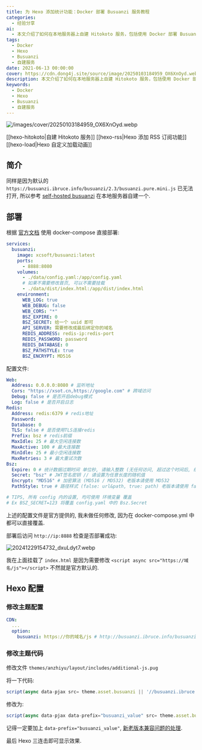 ```yaml
---
title: 为 Hexo 添加统计功能：Docker 部署 Busuanzi 服务教程
categories:
  - 经验分享
ai:
  - 本文介绍了如何在本地服务器上自建 Hitokoto 服务，包括使用 Docker 部署 Busuanzi 统计功能和使用 Hexo 配置主题。文章详细讲解了配置文件和修改主题代码的步骤，以及如何通过Hexo 的三连击命令来展示效果。
tags:
  - Docker
  - Hexo
  - Busuanzi
  - 自建服务
date: 2021-06-13 00:00:00
cover: https://cdn.dong4j.site/source/image/20250103184959_OX6XnOyd.webp
description: 本文介绍了如何在本地服务器上自建 Hitokoto 服务，包括使用 Docker 部署 Busuanzi 统计功能和使用 Hexo 配置主题。文章详细讲解了配置文件和修改主题代码的步骤，以及如何通过Hexo 的三连击命令来展示效果。
keywords:
  - Docker
  - Hexo
  - Busuanzi
  - 自建服务
---
```


![/images/cover/20250103184959_OX6XnOyd.webp](https://cdn.dong4j.site/source/image/20250103184959_OX6XnOyd.webp)

[[hexo-hitokoto|自建 Hitokoto 服务]]
[[hexo-rss|Hexo 添加 RSS 订阅功能]]
[[hexo-load|Hexo 自定义加载动画]]

## 简介

同样是因为默认的 `https://busuanzi.ibruce.info/busuanzi/2.3/busuanzi.pure.mini.js` 已无法打开, 所以参考 [self-hosted busuanzi](https://github.com/soxft/busuanzi) 在本地服务器自建一个.

## 部署

根据 [官方文档](https://gitee.com/soxft/busuanzi/wikis/install) 使用 docker-compose 直接部署:

```yaml
services:
  busuanzi:
    image: xcsoft/busuanzi:latest
    ports:
      - 8888:8080
    volumes:
      - ./data/config.yaml:/app/config.yaml
      # 如果不需要修改首页, 可以不需要挂载
      - ./data/dist/index.html:/app/dist/index.html
    environment:
      WEB_LOG: true
      WEB_DEBUG: false
      WEB_CORS: "*"
      BSZ_EXPIRE: 0
      BSZ_SECRET: 给一个 uuid 即可
      API_SERVER: 需要修改成最后绑定你的域名
      REDIS_ADDRESS: redis-ip:redis-port
      REDIS_PASSWORD: password
      REDIS_DATABASE: 0
      BSZ_PATHSTYLE: true
      BSZ_ENCRYPT: MD516
```

配置文件:

```yaml
Web:
  Address: 0.0.0.0:8080 # 监听地址
  Cors: "https://xsot.cn,https://google.com" # 跨域访问
  Debug: false # 是否开启debug模式
  Log: false # 是否开启日志
Redis:
  Address: redis:6379 # redis地址
  Password:
  Database: 0
  TLS: false # 是否使用TLS连接redis
  Prefix: bsz # redis前缀
  MaxIdle: 25 # 最大空闲连接数
  MaxActive: 100 # 最大连接数
  MinIdle: 25 # 最小空闲连接数
  MaxRetries: 3 # 最大重试次数
Bsz:
  Expire: 0 # 统计数据过期时间 单位秒, 请输入整数 (无任何访问, 超过这个时间后, 统计数据将被清空, 0为不过期)
  Secret: "bsz" # JWT签名密钥 // 请设置为任意长度的随机值
  Encrypt: "MD516" # 加密算法 (MD516 / MD532) 老版本请使用 MD532
  PathStyle: true # 路径样式 (false: url&path, true: path) 老版本请使用 false,  true 更便于数据迁移

# TIPS, 所有 config 内的设置, 均可使用 环境变量 覆盖
# Ex BSZ_SECRET=123 将覆盖 config.yaml 中的 Bsz.Secret
```

上述的配置文件是官方提供的, 我未做任何修改, 因为在 docker-compose.yml 中都可以直接覆盖.

部署后访问 `http://ip:8888` 检查是否部署成功:

![20241229154732_dxuLdyt7.webp](https://cdn.dong4j.site/source/image/20241229154732_dxuLdyt7.webp)

我在上面挂载了 `index.html` 是因为需要修改 `<script async src="https://域名/js"></script>` 不然就是官方默认的.

## Hexo 配置

### 修改主题配置

```yaml
CDN:
  ...
  option:
    busuanzi: https://你的域名/js # http://busuanzi.ibruce.info/busuanzi/2.3/busuanzi.pure.mini.js 默认的意无法打开
```

### 修改主题代码

修改文件 `themes/anzhiyu/layout/includes/additional-js.pug`

将一下代码:

```javascript
script(async data-pjax src= theme.asset.busuanzi || '//busuanzi.ibruce.info/busuanzi/2.3/busuanzi.pure.mini.js')'
```

修改为:

```javascript
script(async data-pjax data-prefix="busuanzi_value" src= theme.asset.busuanzi || '//busuanzi.ibruce.info/busuanzi/2.3/busuanzi.pure.mini.js')
```

记得一定要加上 `data-prefix="busuanzi_value"`, [新老版本兼容问题的处理](https://busuanzi.apifox.cn/doc-5083722).

最后 Hexo 三连击即可显示效果.
